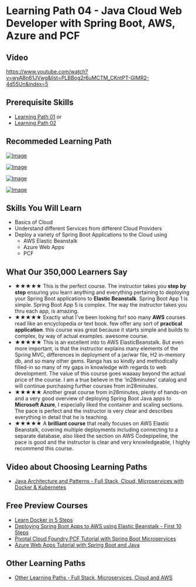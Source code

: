 # Learning Path 04 - Java Cloud Web Developer with Spring Boot, AWS, Azure and PCF

## Video

https://www.youtube.com/watch?v=wyABn61JVwg&list=PLBBog2r6uMCTM_CKntPT-GIMR2-4d55Un&index=5

## Prerequisite Skills
- [Learning Path 01](./01.md) or 
- [Learning Path 02](./02.md)

## Recommeded Learning Path

[![Image](https://www.springboottutorial.com/images/Course-aws-architect-associate-certification.png "AWS Architect Associate Certification")](https://links.in28minutes.com/aws-architect-associate-certification)

[![Image](https://www.springboottutorial.com/images/Course-Deploy-Java-Spring-Boot-Apps-To-AWS.png "Deploying Spring Boot Apps to AWS using Elastic Beanstalk")](https://links.in28minutes.com/MISC-AWS-BEANSTALK)

[![Image](https://www.springboottutorial.com/images/Course-Deploy-SpringBoot-To-Azure-Web-Apps.png "Azure Crash Course for Java Spring Boot Developers")](https://links.in28minutes.com/MISC-AZURE)

[![Image](https://www.springboottutorial.com/images/Course-pivotal-cloud-foundry-pcf-deploying-spring-boot-apps.png "Deploying Spring Boot Microservices to PCF Pivotal Cloud Foundry")](https://links.in28minutes.com/MISC-PCF)

## Skills You Will Learn
- Basics of Cloud
- Understand different Services from different Cloud Providers
- Deploy a variety of Spring Boot Applications to the Cloud using
	- AWS Elastic Beanstalk
	- Azure Web Apps
	- PCF

## What Our 350,000 Learners Say

- ★★★★★ This is the perfect course.  The instructor takes you **step by step** ensuring you learn anything and everything pertaining to deploying your Spring Boot applications to **Elastic Beanstalk**.  Spring Boot App 1 is simple. Spring Boot App 5 is complex.  The way the instructor takes you thru each app, is amazing.
- ★★★★★ Exactly what I've been looking for! soo many **AWS** courses read like an encyclopedia or text book. few offer any sort of **practical application**. this course was great because it starts simple and builds to complex, by way of actual examples. awesome course.
- ★★★★★ This is an excellent into to AWS ElasticBeanstalk.  But even more important, is that the instructor explains many elements of the Spring MVC, differences in deployment of a jar/war file, H2 in-memory db, and so many other gems.  Ranga has so kindly and methodically filled-in so many of my gaps in knowledge with regards to web development.  The value of this course goes waaaay beyond the actual price of the course.  I am a true believe in the 'in28minutes' catalog and will continue purchasing further courses from in28minutes.
- ★★★★★ Another great course from in28minutes, plenty of hands-on and a very good overview of deploying Spring Boot Java apps to **Microsoft Azure**, I especially liked the container and scaling sections. The pace is perfect and the instructor is very clear and describes everything in detail that he is teaching.
- ★★★★★ A **brilliant course** that really focuses on AWS Elastic Beanstalk, covering multiple deployments including connecting to a separate database, also liked the section on AWS Codepipeline, the pace is good and the instructor is clear and very knowledgeable, I highly recommend this course.

## Video about Choosing Learning Paths

- [Java Architecture and Patterns - Full Stack, Cloud, Microservices with Docker & Kubernetes](https://links.in28minutes.com/in28minutes-LP-Overview-Video)

## Free Preview Courses

- [Learn Docker in 5 Steps](https://www.youtube.com/watch?v=Rt5G5Gj7RP0)
- [Deploying Spring Boot Apps to AWS using Elastic Beanstalk - First 10 Steps](https://www.youtube.com/watch?v=ueKwBqobijE)
- [Pivotal Cloud Foundry PCF Tutorial with Spring Boot Microservices](https://www.youtube.com/watch?v=bafEegslWoc)
- [Azure Web Apps Tutorial with Spring Boot and Java](https://www.youtube.com/watch?v=-tia-ZaprHQ)

## Other Learning Paths

- [Other Learning Paths - Full Stack, Microservices, Cloud and AWS](.)
